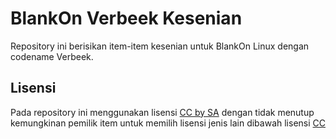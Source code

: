 # BlankOn Verbeek Kesenian

Repository ini berisikan item-item kesenian untuk BlankOn Linux dengan codename Verbeek.

## Lisensi

Pada repository ini menggunakan lisensi [CC by SA](https://creativecommons.org/licenses/by-sa/3.0/deed.en) dengan tidak menutup kemungkinan pemilik item untuk memilih lisensi jenis lain dibawah lisensi [CC](https://en.wikipedia.org/wiki/Creative_Commons_license)